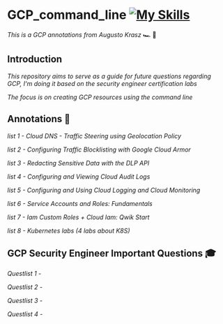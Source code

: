 # GCP_command_line [![My Skills](https://skillicons.dev/icons?i=gcp)](https://skillicons.dev) 
*This is a GCP annotations from Augusto Krasz* :racing_car: :dash:

 ## Introduction

*This repository aims to serve as a guide for future questions regarding GCP, I'm doing it based on the security engineer certification labs*

*The focus is on creating GCP resources using the command line*

## Annotations :roller_coaster:
*list 1 - Cloud DNS - Traffic Steering using Geolocation Policy*

*list 2 - Configuring Traffic Blocklisting with Google Cloud Armor*

*list 3 - Redacting Sensitive Data with the DLP API*

*list 4 - Configuring and Viewing Cloud Audit Logs*

*list 5 - Configuring and Using Cloud Logging and Cloud Monitoring*

*list 6 - Service Accounts and Roles: Fundamentals*

*list 7 - Iam Custom Roles + Cloud Iam: Qwik Start*

*list 8 - Kubernetes labs (4 labs about K8S)*

## GCP Security Engineer Important Questions :mortar_board:

*Questlist 1 -*

*Questlist 2 -*

*Questlist 3 -*

*Questlist 4 -*
